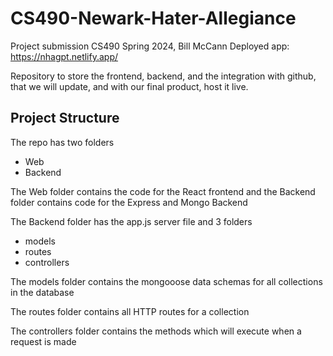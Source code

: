 # CS490-Newark-Hater-Allegiance
Project submission CS490 Spring 2024, Bill McCann
Deployed app: https://nhagpt.netlify.app/


Repository to store the frontend, backend, and the integration with github, that we will update, and with our final product, host it live.

## Project Structure

The repo has two folders
- Web
- Backend

The Web folder contains the code for the React frontend and the Backend folder contains code for the Express and Mongo Backend

The Backend folder has the app.js server file and 3 folders
- models
- routes
- controllers

The models folder contains the mongooose data schemas for all collections in the database

The routes folder contains all HTTP routes for a collection

The controllers folder contains the methods which will execute when a request is made

